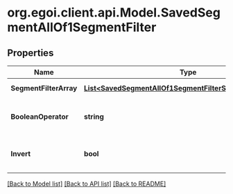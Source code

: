 
# org.egoi.client.api.Model.SavedSegmentAllOf1SegmentFilter

## Properties

Name | Type | Description | Notes
------------ | ------------- | ------------- | -------------
**SegmentFilterArray** | [**List&lt;SavedSegmentAllOf1SegmentFilterSegmentFilterArray&gt;**](SavedSegmentAllOf1SegmentFilterSegmentFilterArray.md) | Array of filters | [optional] 
**BooleanOperator** | **string** | Boolean operator for all segment conditions | [optional] [default to BooleanOperatorEnum.And]
**Invert** | **bool** | If true inverts the search result | [optional] [default to false]

[[Back to Model list]](../README.md#documentation-for-models)
[[Back to API list]](../README.md#documentation-for-api-endpoints)
[[Back to README]](../README.md)

